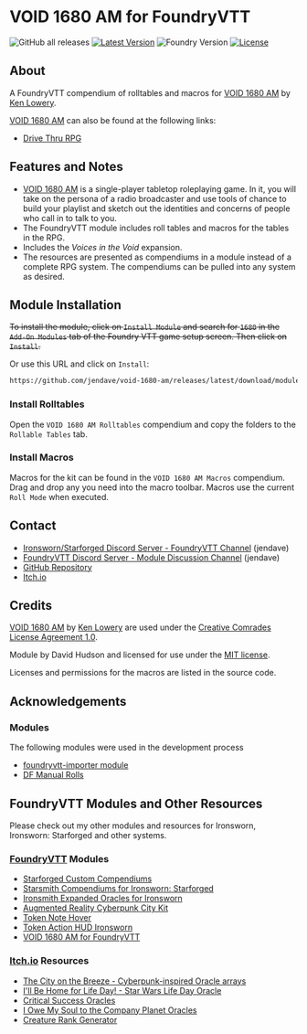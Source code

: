 # VOID 1680 AM for FoundryVTT

![GitHub all releases](https://img.shields.io/github/downloads/jendave/void-1680-am/total)
[![Latest Version](https://img.shields.io/github/v/release/jendave/void-1680-am?display_name=tag&sort=semver&label=Latest%20Version)](https://github.com/jendave/void-1680-am/releases/latest)
![Foundry Version](https://img.shields.io/endpoint?url=https://foundryshields.com/version?url=https%3A%2F%2Fraw.githubusercontent.com%2Fjendave%2Fvoid-1680-am%2Fmain%2Fmodule.json)
[![License](https://img.shields.io/github/license/jendave/void-1680-am)](LICENSE)

## About

A FoundryVTT compendium of rolltables and macros for [VOID 1680 AM](https://bannerlessgames.itch.io/void-1680-am) by [Ken Lowery](https://bannerlessgames.itch.io).

[VOID 1680 AM](https://bannerlessgames.itch.io/void-1680-am) can also be found at the following links:

* [Drive Thru RPG](https://www.drivethrurpg.com/en/product/429839/void-1680-am)

## Features and Notes

* [VOID 1680 AM](https://bannerlessgames.itch.io/void-1680-am) is a single-player tabletop roleplaying game. In it, you will take on the persona of a radio broadcaster and use tools of chance to build your playlist and sketch out the identities and concerns of people who call in to talk to you.
* The FoundryVTT module includes roll tables and macros for the tables in the RPG.
* Includes the *Voices in the Void* expansion.
* The resources are presented as compendiums in a module instead of a complete RPG system. The compendiums can be pulled into any system as desired.

## Module Installation

~~To install the module, click on `Install Module` and search for `1680` in the `Add-On Modules` tab of the Foundry VTT game setup screen. Then click on `Install`.~~

Or use this URL and click on `Install`:

```bash
https://github.com/jendave/void-1680-am/releases/latest/download/module.json
```

### Install Rolltables

Open the `VOID 1680 AM Rolltables` compendium and copy the folders to the `Rollable Tables` tab.

### Install Macros

Macros for the kit can be found in the `VOID 1680 AM Macros` compendium. Drag and drop any you need into the macro toolbar. Macros use the current `Roll Mode` when executed.

## Contact

* [Ironsworn/Starforged Discord Server - FoundryVTT Channel](https://discord.com/channels/437120373436186625/867434336201605160) (jendave)
* [FoundryVTT Discord Server - Module Discussion Channel](https://discord.com/channels/170995199584108546/513918036919713802) (jendave)
* [GitHub Repository](https://github.com/jendave/void-1680-am)
* [Itch.io](https://jendave.itch.io/)

## Credits

[VOID 1680 AM](https://preview.drivethrurpg.com/en/product/202175/augmented-reality-the-holistic-city-kit-for-cyberpunk-games) by [Ken Lowery](https://bannerlessgames.itch.io) are used under the [Creative Comrades License Agreement 1.0](https://creativecomrades.org/).

Module by David Hudson and licensed for use under the [MIT license](https://opensource.org/license/mit/).

Licenses and permissions for the macros are listed in the source code.

## Acknowledgements

### Modules

The following modules were used in the development process

* [foundryvtt-importer module](https://github.com/EthanJWright/foundryvtt-importer)
* [DF Manual Rolls](https://foundryvtt.com/packages/df-manual-rolls)

## FoundryVTT Modules and Other Resources

Please check out my other modules and resources for Ironsworn, Ironsworn: Starforged and other systems.

### [FoundryVTT](https://foundryvtt.com/community/david-hudson/packages) Modules

* [Starforged Custom Compendiums](https://foundryvtt.com/packages/starforged-custom-oracles)
* [Starsmith Compendiums for Ironsworn: Starforged](https://foundryvtt.com/packages/starsmith-expanded-oracles)
* [Ironsmith Expanded Oracles for Ironsworn](https://foundryvtt.com/packages/ironsmith-expanded-oracles)
* [Augmented Reality Cyberpunk City Kit](https://foundryvtt.com/packages/augmented-reality-foundry)
* [Token Note Hover](https://github.com/jendave/token-note-hover)
* [Token Action HUD Ironsworn](https://foundryvtt.com/packages/token-action-hud-ironsworn)
* [VOID 1680 AM for FoundryVTT](https://foundryvtt.com/packages/void-1680-am)

### [Itch.io](https://jendave.itch.io/) Resources

* [The City on the Breeze - Cyberpunk-inspired Oracle arrays](https://jendave.itch.io/the-city-on-the-breeze)
* [I'll Be Home for Life Day! - Star Wars Life Day Oracle](https://jendave.itch.io/ill-be-home-for-life-day)
* [Critical Success Oracles](https://jendave.itch.io/critical-success-oracles)
* [I Owe My Soul to the Company Planet Oracles](https://jendave.itch.io/i-owe-my-soul-to-the-company-planet)
* [Creature Rank Generator](https://jendave.itch.io/creature-rank-generator)
